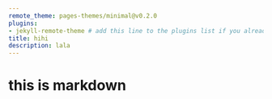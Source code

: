 ```yaml
---
remote_theme: pages-themes/minimal@v0.2.0
plugins:
- jekyll-remote-theme # add this line to the plugins list if you already have one
title: hihi
description: lala
---
```


# this is markdown
